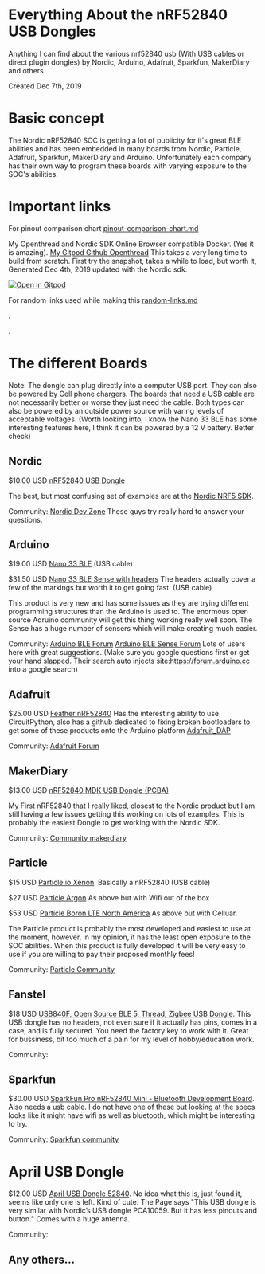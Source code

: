 # Everything About the nRF52840 USB Dongles
Anything I can find about the various nrf52840 usb  (With USB cables or direct plugin dongles) by Nordic, Arduino, Adafruit, Sparkfun, MakerDiary and others


Created Dec 7th, 2019

# Basic concept

The Nordic nRF52840 SOC is getting a lot of publicity for it's great BLE abilities and has been embedded in many boards from Nordic, Particle, Adafruit, Sparkfun, MakerDiary and Arduino. Unfortunately each company has their own way to program these boards with varying exposure to the SOC's abilities.

# Important links

For pinout comparison chart    [pinout-comparison-chart.md](pinout-comparison-chart.md)


My Openthread and Nordic SDK Online Browser compatible Docker. (Yes it is amazing).  [My Gitpod Github Openthread](https://github.com/hpssjellis/my-gitpod-of-openthread) This takes a very long time to build from scratch. First try the snapshot, takes a while to load, but worth it, Generated Dec 4th, 2019 updated with the Nordic sdk.


[![Open in Gitpod](https://gitpod.io/button/open-in-gitpod.svg)](https://gitpod.io#snapshot/e709c382-8574-4775-876c-002bfeecc374)



For random links used while making this    [random-links.md](random-links.md)



.



.



# The different Boards

Note: The dongle can plug directly into a computer USB port. They can also be powered by Cell phone chargers. The boards that need a USB cable are not necessarily better or worse they just need the cable. Both types can also be powered by an outside power source with varing levels of acceptable voltages. (Worth looking into, I know the Nano 33 BLE has some interesting features here, I think it can be powered by a 12 V battery. Better check)

## Nordic 
$10.00 USD [nRF52840 USB Dongle](https://www.digikey.com/product-detail/en/nordic-semiconductor-asa/NRF52840-DONGLE/1490-1073-ND/9491124?_ga=2.112542724.1204958722.1575703702-701218832.1573252054&_gac=1.12604485.1574457358.Cj0KCQiAq97uBRCwARIsADTziyako1nHRHIJGlUf6ZprMFUFuqiaruXRiJ3sGP4mQ3FC3kIQmQxaQZsaAswzEALw_wcB)

The best, but most confusing set of examples are at the [Nordic NRF5 SDK](https://www.nordicsemi.com/Software-and-tools/Software/nRF5-SDK/Download). 

Community: [Nordic Dev Zone](https://devzone.nordicsemi.com/) These guys try really hard to answer your questions.


## Arduino 
$19.00 USD [Nano 33 BLE](https://store.arduino.cc/usa/nano-33-ble)  (USB cable)

$31.50 USD [Nano 33 BLE Sense with headers](https://store.arduino.cc/usa/nano-33-ble-sense-with-headers) The headers actually cover a few of the markings but worth it to get going fast. (USB cable)

This product is very new and has some issues as they are trying different programming structures than the Arduino is used to. The enormous open source Adruino community will get this thing working really well soon.  The Sense has a huge number of sensers which will make creating much easier.

Community:  [Arduino BLE Forum](https://forum.arduino.cc/index.php?board=138.0)  [Arduino BLE Sense Forum](https://forum.arduino.cc/index.php?board=139.0)
Lots of users here with great suggestions. (Make sure you google questions first or get your hand slapped. Their search auto injects site:https://forum.arduino.cc into a google search)

## Adafruit 
$25.00 USD [Feather nRF52840](https://www.adafruit.com/product/4062) 
Has the interesting ability to use CircuitPython, also has a github dedicated to fixing broken bootloaders to get some of these products onto the Arduino platform [Adafruit_DAP](https://github.com/adafruit/Adafruit_DAP)

Community: [Adafruit Forum](https://forums.adafruit.com/index.php)

## MakerDiary
$13.00 USD [nRF52840 MDK USB Dongle (PCBA)](https://store.makerdiary.com/collections/frontpage/products/nrf52840-mdk-usb-dongle)

My First nRF52840 that I really liked, closest to the Nordic product but I am still having a few issues getting this working on lots of examples. This is probably the easiest Dongle to get working with the Nordic SDK.

Community: [Community makerdiary](https://community.makerdiary.com/)


## Particle
$15 USD [Particle.io Xenon](https://store.particle.io/products/xenon). Basically a nRF52840 (USB cable)

$27 USD [Particle Argon](https://store.particle.io/products/Argon) As above but with Wifi out of the box

$53 USD [Particle Boron LTE North America](https://store.particle.io/collections/boron/products/boron-lte) As above but with Celluar.

The Particle product is probably the most developed and easiest to use at the moment, however, in my opinion, it has the least open exposure to the SOC abilities. When this product is fully developed it will be very easy to use if you are willing to pay their proposed monthly fees! 

Community: [Particle Community](https://community.particle.io/)

## Fanstel
$18 USD [USB840F, Open Source BLE 5, Thread, Zigbee USB Dongle](https://www.fanstel.com/usb840f/). This USB dongle has no headers, not even sure if it actually has pins, comes in a case, and is fully secured. You need the factory key to work with it. Great for bussiness, bit too much of a pain for my level of hobby/education work.

Community: 


## Sparkfun
$30.00 USD [SparkFun Pro nRF52840 Mini - Bluetooth Development Board](https://www.sparkfun.com/products/15025). Also needs a usb cable. I do not have one of these but looking at the specs looks like it might have wifi as well as bluetooth, which might be interesting to try.

Community: [Sparkfun community](https://forum.sparkfun.com/)

# April USB Dongle
$12.00 USD [April USB Dongle 52840](https://blog.aprbrother.com/product/april-usb-dongle-52840). No idea what this is, just found it, seems like only one is left. Kind of cute. The Page says "This USB dongle is very similar with Nordic’s USB dongle PCA10059. But it has less pinouts and button." Comes with a huge antenna.

Community: 


## Any others...





